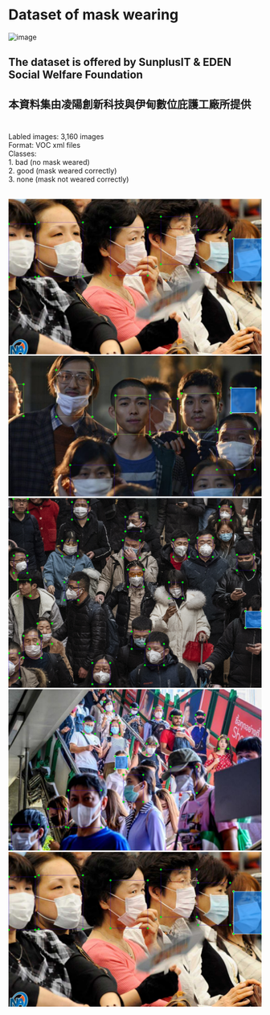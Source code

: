 # Dataset of mask wearing<br/>
![image](https://github.com/ch-tseng/Dataset_for_Mask_Wearing/raw/main/square_sunplusit.jpg)<br/>
## The dataset is offered by SunplusIT & EDEN Social Welfare Foundation<br/>
## 本資料集由凌陽創新科技與伊甸數位庇護工廠所提供<br/><br/>
Labled images: 3,160 images<br/>
Format: VOC xml files<br/>
Classes: <br/>
    1. bad (no mask weared)<br/>
    2. good (mask weared correctly)<br/>
    3. none (mask not weared correctly)<br/><br/>
    
![image](https://github.com/ch-tseng/Dataset_for_Mask_Wearing/raw/main/c.PNG)
![image](https://github.com/ch-tseng/Dataset_for_Mask_Wearing/raw/main/d.PNG)
![image](https://github.com/ch-tseng/Dataset_for_Mask_Wearing/raw/main/a.PNG)
![image](https://github.com/ch-tseng/Dataset_for_Mask_Wearing/raw/main/b.PNG)
![image](https://github.com/ch-tseng/Dataset_for_Mask_Wearing/raw/main/c.PNG)

